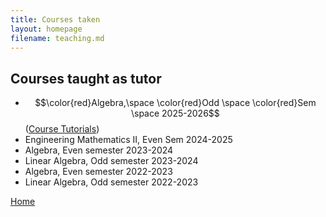 ```yaml
---
title: Courses taken
layout: homepage
filename: teaching.md
--- 
```

## Courses taught as tutor
- $$\color{red}Algebra,\space \color{red}Odd \space \color{red}Sem \space 2025-2026$$ ([Course Tutorials](https://github.com/4nimesh/MA111-Algebra-July-2025))
- Engineering Mathematics II, Even Sem 2024-2025
- Algebra, Even semester 2023-2024
- Linear Algebra, Odd semester 2023-2024
- Algebra, Even semester 2022-2023
- Linear Algebra, Odd semester 2022-2023



















[Home](index.md)
